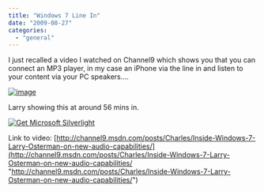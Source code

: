```yaml
---
title: "Windows 7 Line In"
date: "2009-08-27"
categories: 
  - "general"
---
```


I just recalled a video I watched on Channel9 which shows you that you can connect an MP3 player, in my case an iPhone via the line in and listen to your content via your PC speakers…. 

[![image](http://ramberlinggeek.co.uk/wp-content/uploads/2009/08/image_thumb3.png "image")](http://ramberlinggeek.co.uk/wp-content/uploads/2009/08/image3.png)

Larry showing this at around 56 mins in.

 [ ![Get Microsoft Silverlight](http://go.microsoft.com/fwlink/?LinkId=108181) ](http://go.microsoft.com/fwlink/?LinkID=124807) 

Link to video: [http://channel9.msdn.com/posts/Charles/Inside-Windows-7-Larry-Osterman-on-new-audio-capabilities/](http://channel9.msdn.com/posts/Charles/Inside-Windows-7-Larry-Osterman-on-new-audio-capabilities/ "http://channel9.msdn.com/posts/Charles/Inside-Windows-7-Larry-Osterman-on-new-audio-capabilities/")
